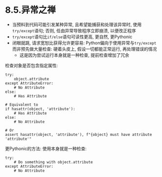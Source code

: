 # 8.5.异常之禅

- 当预料到代码可能引发某种异常, 且希望能捕获和处理该异常时, 使用`try/except`语句; 否则, 任由异常导致程序立即崩溃, 以便改正程序
- `try/except`语句比`if/else`语句可读性更高, 更自然, 更Pythonic
- 闭眼就跳, 请求宽恕比获得允许更容易: Python偏向于使用异常与`try/except`而非预先做大量检查: 硬着头皮上, 假设一切都能正常运行, 再处理错误的情况
    - 这是因为尝试运行本身就是一种检查, 提前检查增加了冗余

检查对象是否包含指定属性:

```python3
try:
    object.attribute
except AttributeError:
    # No Attribute
else:
    # Has Attribute

# Equivalent to
if hasattr(object, 'attribute'):
    # Has Attribute
else:
    # No Attribute

# Or
assert hasattr(object, 'attribute'), f"{object} must have attribute 'attribute'"
```

更Pythonic的方法: 使用本身就是一种检查:

```python3
try:
    # Do something with object.attribute
except AttributeError:
    # No Attribute
```
